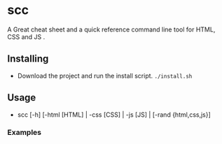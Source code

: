 # scc
A Great cheat sheet and a quick reference command line tool for HTML, CSS and JS .

## Installing
- Download the project and run the install script.
`./install.sh`
## Usage
-  scc [-h]  [-html [HTML] | -css [CSS] | -js [JS] | [-rand {html,css,js}]
### Examples
 ``` scc -js array.map
```
[logo]: https://github.com/ziyadsk/scc/screenshots/map.png 
